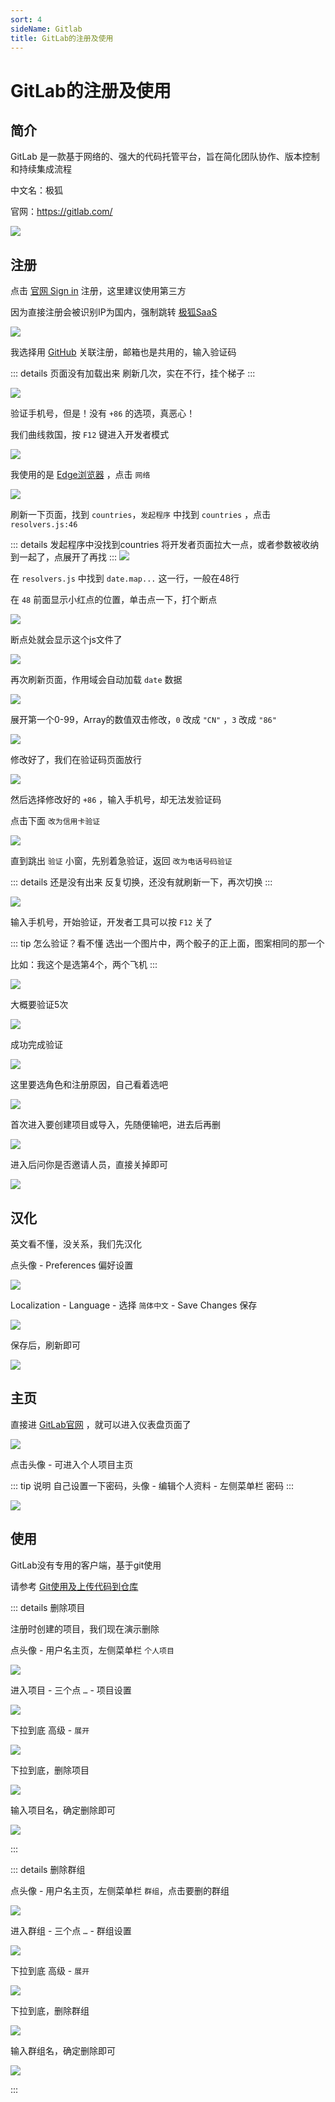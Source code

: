 ```yaml
---
sort: 4
sideName: Gitlab
title: GitLab的注册及使用
---
```


# GitLab的注册及使用




## 简介

GitLab 是一款基于网络的、强大的代码托管平台，旨在简化团队协作、版本控制和持续集成流程

中文名：极狐

官网：https://gitlab.com/

![](/websiteRelated/static/pages/gitlab/gitlab-01.png)

## 注册

点击 [官网 Sign in](https://gitlab.com/users/sign_in) 注册，这里建议使用第三方

因为直接注册会被识别IP为国内，强制跳转 [极狐SaaS](https://gitlab.cn/saasmigration/)

![](/websiteRelated/static/pages/gitlab/gitlab-02.png)


我选择用 [GitHub](./github.md) 关联注册，邮箱也是共用的，输入验证码

::: details 页面没有加载出来
刷新几次，实在不行，挂个梯子
:::

![](/websiteRelated/static/pages/gitlab/gitlab-03.png)

验证手机号，但是！没有 `+86` 的选项，真恶心！

我们曲线救国，按 `F12` 键进入开发者模式

![](/websiteRelated/static/pages/gitlab/gitlab-04.png)

我使用的是 [Edge浏览器](https://www.microsoft.com/zh-cn/edge/download) ，点击 `网络`

![](/websiteRelated/static/pages/gitlab/gitlab-05.png)

刷新一下页面，找到 `countries`，`发起程序` 中找到 `countries` ，点击 `resolvers.js:46`

::: details 发起程序中没找到countries
将开发者页面拉大一点，或者参数被收纳到一起了，点展开了再找
:::
![](/websiteRelated/static/pages/gitlab/gitlab-06.png)

在 `resolvers.js` 中找到 `date.map...` 这一行，一般在48行


在 `48` 前面显示小红点的位置，单击点一下，打个断点

![](/websiteRelated/static/pages/gitlab/gitlab-07.png)

断点处就会显示这个js文件了

![](/websiteRelated/static/pages/gitlab/gitlab-08.png)

再次刷新页面，作用域会自动加载 `date` 数据

![](/websiteRelated/static/pages/gitlab/gitlab-09.png)

展开第一个0-99，Array的数值双击修改，`0` 改成 `"CN"` ，`3` 改成 `"86"`

![](/websiteRelated/static/pages/gitlab/gitlab-10.png)

修改好了，我们在验证码页面放行

![](/websiteRelated/static/pages/gitlab/gitlab-11.png)

然后选择修改好的 `+86` ，输入手机号，却无法发验证码

点击下面 `改为信用卡验证`

![](/websiteRelated/static/pages/gitlab/gitlab-12.png)

直到跳出 `验证` 小窗，先别着急验证，返回 `改为电话号码验证`

::: details 还是没有出来
反复切换，还没有就刷新一下，再次切换
:::

![](/websiteRelated/static/pages/gitlab/gitlab-13.png)

输入手机号，开始验证，开发者工具可以按 `F12` 关了

::: tip 怎么验证？看不懂
选出一个图片中，两个骰子的正上面，图案相同的那一个

比如：我这个是选第4个，两个飞机
:::

![](/websiteRelated/static/pages/gitlab/gitlab-14.png)

大概要验证5次

![](/websiteRelated/static/pages/gitlab/gitlab-15.png)

成功完成验证

![](/websiteRelated/static/pages/gitlab/gitlab-16.png)

这里要选角色和注册原因，自己看着选吧

![](/websiteRelated/static/pages/gitlab/gitlab-17.png)

首次进入要创建项目或导入，先随便输吧，进去后再删

![](/websiteRelated/static/pages/gitlab/gitlab-18.png)

进入后问你是否邀请人员，直接关掉即可

![](/websiteRelated/static/pages/gitlab/gitlab-19.png)




## 汉化

英文看不懂，没关系，我们先汉化

点头像 - Preferences 偏好设置

![](/websiteRelated/static/pages/gitlab/gitlab-20.png)

Localization - Language - 选择 `简体中文` - Save Changes 保存

![](/websiteRelated/static/pages/gitlab/gitlab-21.png)

保存后，刷新即可

![](/websiteRelated/static/pages/gitlab/gitlab-22.png)





## 主页

直接进 [GitLab官网](https://gitlab.com/) ，就可以进入仪表盘页面了

![](/websiteRelated/static/pages/gitlab/gitlab-23.png)

点击头像 - 可进入个人项目主页

::: tip 说明
自己设置一下密码，头像 - 编辑个人资料 - 左侧菜单栏 密码
:::

![](/websiteRelated/static/pages/gitlab/gitlab-24.png)




## 使用


GitLab没有专用的客户端，基于git使用

请参考 [Git使用及上传代码到仓库](./git.md)




::: details 删除项目

注册时创建的项目，我们现在演示删除

点头像 - 用户名主页，左侧菜单栏 `个人项目`

![](/websiteRelated/static/pages/gitlab/gitlab-25.png)

进入项目 - 三个点 `…` - 项目设置

![](/websiteRelated/static/pages/gitlab/gitlab-26.png)

下拉到底 高级 - `展开`

![](/websiteRelated/static/pages/gitlab/gitlab-27.png)

下拉到底，删除项目

![](/websiteRelated/static/pages/gitlab/gitlab-28.png)

输入项目名，确定删除即可

![](/websiteRelated/static/pages/gitlab/gitlab-29.png)

:::






::: details 删除群组


点头像 - 用户名主页，左侧菜单栏 `群组`，点击要删的群组

![](/websiteRelated/static/pages/gitlab/gitlab-30.png)

进入群组 - 三个点 `…` - 群组设置

![](/websiteRelated/static/pages/gitlab/gitlab-31.png)

下拉到底 高级 - `展开`

![](/websiteRelated/static/pages/gitlab/gitlab-32.png)

下拉到底，删除群组

![](/websiteRelated/static/pages/gitlab/gitlab-33.png)

输入群组名，确定删除即可

![](/websiteRelated/static/pages/gitlab/gitlab-34.png)

:::